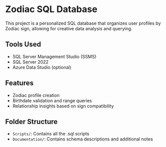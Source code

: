 # Zodiac SQL Database
This project is a personalized SQL database that organizes user profiles by Zodiac sign, allowing for creative data analysis and querying.

## Tools Used
- SQL Server Management Studio (SSMS)
- SQL Server 2022
- Azure Data Studio (optional)

## Features
- Zodiac profile creation
- Birthdate validation and range queries
- Relationship insights based on sign compatibility

## Folder Structure
- `Scripts/`: Contains all the .sql scripts
- `Documentation/`: Contains schema descriptions and additional notes
